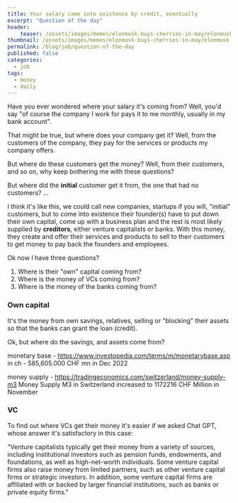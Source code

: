 ```yaml
---
title: Your salary came into existence by credit, eventually
excerpt: "Question of the day"
header:
    teaser: /assets/images/memes/elonmusk-buys-cherries-in-may/elonmusk-buys-cherries-in-may.jpeg
thumbnail: /assets/images/memes/elonmusk-buys-cherries-in-may/elonmusk-buys-cherries-in-may.jpeg  
permalink: /blog/job/question-of-the-day
published: false
categories:
  - job
tags:
  - money
  - daily
---
```


Have you ever wondered where your salary it's coming from? Well, you'd say "of course the company I work for
pays it to me monthly, usually in my bank account". 

That might be true, but where does your company get it? 
Well, from the customers of the company, they pay for the services or products my company offers.

But where do these customers get the money?
Well, from their customers, and so on, why keep bothering me with these questions?

But where did the **initial** customer get it from, the one that had no customers?
... 

I think it's like this, we could call new companies, startups if you will, "initial" customers, but to come into existence
their founder(s) have to put down their own capital, come up with a business plan and the rest is most likely supplied by **creditors**,
either venture capitalists or banks. With this money, they create and offer their services and products to sell to their customers
to get money to pay back the founders and employees. 

Ok now I have three  questions?
1. Where is their "own" capital coming from?
2. Where is the money of VCs coming from?
3. Where is the money of the banks coming from?

### Own capital
It's the money from own savings, relatives, selling or "blocking" their assets so that the banks can grant the loan (credit).

Ok, but where do the savings, and assets come from? 

monetary base - https://www.investopedia.com/terms/m/monetarybase.asp
in ch - 585,605.000 CHF mn in Dec 2022

money supply - https://tradingeconomics.com/switzerland/money-supply-m3
Money Supply M3 in Switzerland increased to 1172216 CHF Million in November

### VC 
To find out where VCs get their money it's easier if we asked Chat GPT, whose answer it's satisfactory in this case:

"Venture capitalists typically get their money from a variety of sources, including institutional investors such as pension funds,
endowments, and foundations, as well as high-net-worth individuals. Some venture capital firms also raise money from limited partners,
such as other venture capital firms or strategic investors. In addition, some venture capital firms are affiliated with
or backed by larger financial institutions, such as banks or private equity firms."

### 




